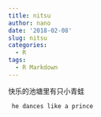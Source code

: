 ```yaml
---
title: nitsu
author: nano
date: '2018-02-08'
slug: nitsu
categories:
  - R
tags:
  - R Markdown
---
```


快乐的池塘里有只小青蛙

``` he dances like a prince```